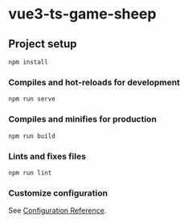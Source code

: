 # vue3-ts-game-sheep

<!-- 2023.1.5 写游戏，练手了，第一个游戏羊了个羊，并补全 -->

<!-- pnpm run dev -->
<!--
    pnpm install path
    pnpm install @types/node  路径不能./

    // 没开启src替换时 用 /src/assets/tutu/*.png 路径

 -->

## Project setup

```
npm install
```

### Compiles and hot-reloads for development

```
npm run serve
```

### Compiles and minifies for production

```
npm run build
```

### Lints and fixes files

```
npm run lint
```

### Customize configuration

See [Configuration Reference](https://cli.vuejs.org/config/).

<!--
 // resolve: {
  //   extensions: [".vue", ".mjs", ".js", ".ts", ".jsx", ".tsx", ".json"],
  //   alias: {
  //     "@": path.resolve(__dirname, "/src"),
  //   },
  // },
 -->

